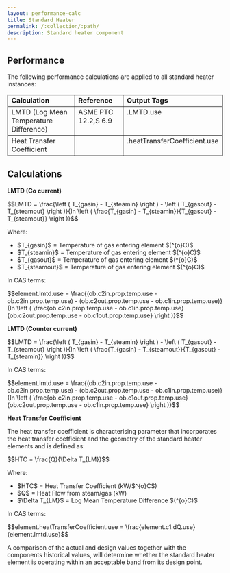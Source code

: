 ```yaml
---
layout: performance-calc
title: Standard Heater
permalink: /:collection/:path/
description: Standard heater component
---
```


<div class="section" id="performance">
<h2>Performance<a class="headerlink" href="#performance" title="Permalink to this headline"></a></h2>
<p>The following performance calculations are applied to all standard heater instances:</p>
<table border="1" class="docutils">
<colgroup>
<col width="45%">
<col width="28%">
<col width="28%">
</colgroup>
<tbody valign="top">
<tr class="row-odd"><td><strong>Calculation</strong></td>
<td><strong>Reference</strong></td>
<td><strong>Output Tags</strong></td>
</tr>
<tr class="row-even"><td>LMTD (Log Mean Temperature Difference)</td>
<td>ASME PTC 12.2,S 6.9</td>
<td>.LMTD.use</td>
</tr>
<tr class="row-odd"><td>Heat Transfer Coefficient</td>
<td>&nbsp;</td>
<td>.heatTransferCoefficient.use</td>
</tr>
</tbody>
</table>
</div>

<div class="section" id="calculations">
<h2>Calculations<a class="headerlink" href="#calculations" title="Permalink to this headline"></a></h2>
<p><strong>LMTD (Co current)</strong></p>
<div class="math">
<p><span class="math">$$LMTD = \frac{\left ( T_{gasin} - T_{steamin} \right ) - \left ( T_{gasout} - T_{steamout} \right )}{In \left ( \frac{T_{gasin} - T_{steamin}}{T_{gasout} - T_{steamout}} \right )}$$</span></p>
</div><p>Where:</p>
<ul class="simple">
<li><span class="math">$T_{gasin}$</span> = Temperature of gas entering element <span class="math">$(^{o}C)$</span></li>
<li><span class="math">$T_{steamin}$</span> = Temperature of gas entering element <span class="math">$(^{o}C)$</span></li>
<li><span class="math">$T_{gasout}$</span> = Temperature of gas entering element <span class="math">$(^{o}C)$</span></li>
<li><span class="math">$T_{steamout}$</span> = Temperature of gas entering element <span class="math">$(^{o}C)$</span></li>
</ul>
<p>In CAS terms:</p>
<div class="math">
<p><span class="math">$$element.lmtd.use = \frac{(ob.c2in.prop.temp.use - ob.c2in.prop.temp.use) - (ob.c2out.prop.temp.use - ob.c1in.prop.temp.use)}{In \left ( \frac{ob.c2in.prop.temp.use - ob.c1in.prop.temp.use}{ob.c2out.prop.temp.use - ob.c1out.prop.temp.use} \right )}$$</span></p>
</div><p><strong>LMTD (Counter current)</strong></p>
<div class="math">
<p><span class="math">$$LMTD = \frac{\left ( T_{gasin} - T_{steamin} \right ) - \left ( T_{gasout} - T_{steamout} \right )}{In \left ( \frac{T_{gasin} - T_{steamout}}{T_{gasout} - T_{steamin}} \right )}$$</span></p>
</div><p>In CAS terms:</p>
<div class="math">
<p><span class="math">$$element.lmtd.use = \frac{(ob.c2in.prop.temp.use - ob.c2in.prop.temp.use) - (ob.c2out.prop.temp.use - ob.c1in.prop.temp.use)}{In \left ( \frac{ob.c2in.prop.temp.use - ob.c1out.prop.temp.use}{ob.c2out.prop.temp.use - ob.c1in.prop.temp.use} \right )}$$</span></p>
</div><p><strong>Heat Transfer Coefficient</strong></p>
<p>The heat transfer coefficient is characterising parameter that incorporates the heat
transfer coefficient and the geometry of the standard heater elements and is defined as:</p>
<div class="math">
<p><span class="math">$$HTC = \frac{Q}{\Delta T_{LM}}$$</span></p>
</div><p>Where:</p>
<ul class="simple">
<li><span class="math">$HTC$</span> = Heat Transfer Coefficient (kW/<span class="math">$^{o}C$</span>)</li>
<li><span class="math">$Q$</span> = Heat Flow from steam/gas (kW)</li>
<li><span class="math">$\Delta T_{LM}$</span> = Log Mean Temperature Difference <span class="math">$(^{o}C)$</span></li>
</ul>
<p>In CAS terms:</p>
<div class="math">
<p><span class="math">$$element.heatTransferCoefficient.use = \frac{element.c1.dQ.use}{element.lmtd.use}$$</span></p>
</div><p>A comparison of the actual and design values together with the components
historical values, will determine whether the standard heater element is operating
within an acceptable band from its design point.</p>
</div>
